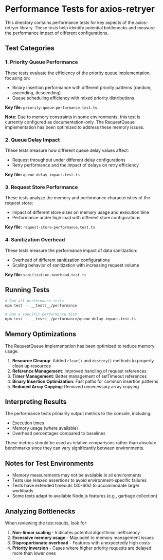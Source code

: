 # Performance Tests for axios-retryer

This directory contains performance tests for key aspects of the axios-retryer library. These tests help identify potential bottlenecks and measure the performance impact of different configurations.

## Test Categories

### 1. Priority Queue Performance

These tests evaluate the efficiency of the priority queue implementation, focusing on:
- Binary insertion performance with different priority patterns (random, ascending, descending)
- Queue scheduling efficiency with mixed priority distributions

**Key file:** `priority-queue-performance.test.ts`

**Note:** Due to memory constraints in some environments, this test is currently configured as documentation-only. The RequestQueue implementation has been optimized to address these memory issues.

### 2. Queue Delay Impact

These tests measure how different queue delay values affect:
- Request throughput under different delay configurations
- Retry performance and the impact of delays on retry efficiency

**Key file:** `queue-delay-impact.test.ts`

### 3. Request Store Performance

These tests analyze the memory and performance characteristics of the request store:
- Impact of different store sizes on memory usage and execution time
- Performance under high load with different store configurations

**Key file:** `request-store-performance.test.ts`

### 4. Sanitization Overhead

These tests measure the performance impact of data sanitization:
- Overhead of different sanitization configurations
- Scaling behavior of sanitization with increasing request volume

**Key file:** `sanitization-overhead.test.ts`

## Running Tests

```bash
# Run all performance tests
npm test -- __tests__/performance

# Run a specific performance test
npm test -- __tests__/performance/queue-delay-impact.test.ts
```

## Memory Optimizations

The RequestQueue implementation has been optimized to reduce memory usage:

1. **Resource Cleanup**: Added `clear()` and `destroy()` methods to properly clean up resources
2. **Reference Management**: Improved handling of request references
3. **Timer Management**: Better management of setTimeout references
4. **Binary Insertion Optimization**: Fast paths for common insertion patterns
5. **Reduced Array Copying**: Removed unnecessary array copying

## Interpreting Results

The performance tests primarily output metrics to the console, including:
- Execution times
- Memory usage (where available)
- Overhead percentages compared to baselines

These metrics should be used as relative comparisons rather than absolute benchmarks since they can vary significantly between environments.

## Notes for Test Environments

- Memory measurements may not be available in all environments
- Tests use relaxed assertions to avoid environment-specific failures
- Tests have extended timeouts (30-60s) to accommodate larger workloads
- Some tests adapt to available Node.js features (e.g., garbage collection)

## Analyzing Bottlenecks

When reviewing the test results, look for:
1. **Non-linear scaling** - Indicates potential algorithmic inefficiency
2. **Excessive memory usage** - May point to memory management issues
3. **Disproportionate overhead** - Features with unexpectedly high costs
4. **Priority inversion** - Cases where higher priority requests are delayed more than lower ones 